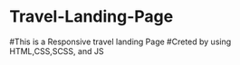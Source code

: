 # Travel-Landing-Page
#This is a Responsive  travel landing Page
#Creted by using HTML,CSS,SCSS, and JS
